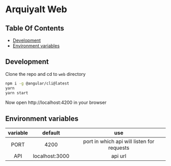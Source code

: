 # Arquiyalt Web

## Table Of Contents

- [Development](#development)
- [Environment variables](#environment-variables)

## Development

Clone the repo and cd to `web` directory

```bash
npm i -g @angular/cli@latest
yarn
yarn start
```

Now open http://localhost:4200 in your browser

## Environment variables

|variable|default|use|
|:-:|:-:|:-:|
|PORT|4200|port in which api will listen for requests|
|API|localhost:3000|api url|
